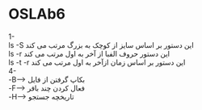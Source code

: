 # OSLAb6
1-<br/>
ls -S این دستور بر اساس سایز از کوچک به بزرگ مرتب می کند<br/>
ls -r این دستور حروف الفبا از آخر به اول مرتب می کند<br/>
ls -t -r این دستور بر اساس زمان ازآخر به اول مرتب می کند <br/>
4-<br/>
-B--> بکاپ گرفتن از فایل<br/>
-F--> فعال کردن چند بافر<br/>
-H--> تاریخچه جستجو
